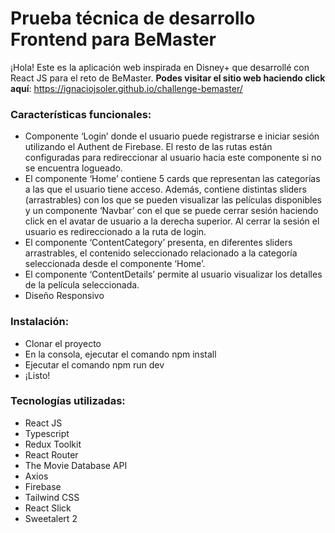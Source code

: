 # Prueba técnica de desarrollo Frontend para BeMaster

¡Hola! Este es la aplicación web inspirada en Disney+ que desarrollé con React JS para el reto de BeMaster. 
**Podes visitar el sitio web haciendo click aquí**: https://ignaciojsoler.github.io/challenge-bemaster/

### Características funcionales:
- Componente ‘Login’ donde el usuario puede registrarse e iniciar sesión utilizando el Authent de Firebase. El resto de las rutas están configuradas para redireccionar al usuario hacia este componente si no se encuentra logueado.
- El componente ‘Home’ contiene 5 cards que representan las categorías a las que el usuario tiene acceso. Además, contiene distintas sliders (arrastrables) con los que se pueden visualizar las películas disponibles y un componente ‘Navbar’ con el que se puede cerrar sesión haciendo click en el avatar de usuario a la derecha superior. Al cerrar la sesión el usuario es redireccionado a la ruta de login.
- El componente ‘ContentCategory’ presenta, en diferentes sliders arrastrables, el contenido seleccionado relacionado a la categoría seleccionada desde el componente ‘Home’.
- El componente ‘ContentDetails’ permite al usuario visualizar los detalles de la película seleccionada.
- Diseño Responsivo

### Instalación:
- Clonar el proyecto
- En la consola, ejecutar el comando npm install
- Ejecutar el comando npm run dev
- ¡Listo!

### Tecnologías utilizadas:
- React JS
- Typescript
- Redux Toolkit
- React Router
- The Movie Database API
- Axios
- Firebase
- Tailwind CSS
- React Slick
- Sweetalert 2
